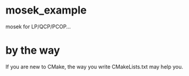 # mosek_example
mosek for LP/QCP/PCOP...

# by the way
If you are new to CMake, the way you write CMakeLists.txt may help you.